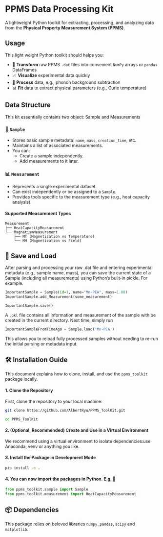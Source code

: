 # PPMS Data Processing Kit

A lightweight Python toolkit for extracting, processing, and analyzing data from the **Physical Property Measurement System (PPMS)**.

## Usage

This light weight Python toolkit should helps you:

- 📂 **Transform** raw PPMS `.dat` files into convenient `NumPy` arrays or `pandas` DataFrames
- 📈 **Visualize** experimental data quickly
- 🧮 **Process** data, e.g., phonon background subtraction
- 📊 **Fit** data to extract physical parameters (e.g., Curie temperature)

## Data Structure

This kit essentially contains two object: Sample and Measurements

### 🧪 `Sample`

- Stores basic sample metadata: `name`, `mass`, `creation_time`, etc.
- Maintains a list of associated measurements.
- You can:
  - Create a sample independently.
  - Add measurements to it later.

### 📊 `Measurement`

- Represents a single experimental dataset.
- Can exist independently or be assigned to a `Sample`.
- Provides tools specific to the measurement type (e.g., heat capacity analysis).

#### Supported Measurement Types

```text
Measurement
├── HeatCapacityMeasurement
└── MagnetismMeasurement
    ├── MT (Magnetization vs Temperature)
    └── MH (Magnetization vs Field)
```

## 💾 Save and Load

After parsing and processing your raw .dat file and entering experimental metadata (e.g., sample name, mass),
you can save the current state of a Sample (including all measurements) using Python’s built-in pickle. For example. 

```python
ImportantSample = Sample(id=1, name="Mn-PEA", mass=1.88)
ImportantSample.add_Measurement(some_measurement)

ImportantSample.save()
```
A `.pkl` file contains all information and measurement of the sample with be created in the current directory. Next time, simply run

```python
ImportantSampleFromTimeAgo = Sample.load('Mn-PEA')
```

This allows you to reload fully processed samples without needing to re-run the initial parsing or metadata input.

## 🛠️ Installation Guide

This document explains how to clone, install, and use the `ppms_toolkit` package locally.

#### 1. Clone the Repository

First, clone the repository to your local machine:

```bash
git clone https://github.com/AlbertRyu/PPMS_ToolKit.git

cd PPMS_ToolKit
```

#### 2. (Optional, Recommended) Create and Use in a Virtual Environment

We recommend using a virtual environment to isolate dependencies:use Anaconda, venv or anything you like.

#### 3. Install the Package in Development Mode

```bash
pip install -e .
```

#### 4. You can now import the packages in Python. E.g, 🥳

```python
from ppms_toolkit.sample import Sample
from ppms_toolkit.measurement import HeatCapacityMeasurement
```

## 📦 Dependencies

This package relies on beloved libraries
`numpy` ,`pandas`, `scipy` and `matplotlib`.
